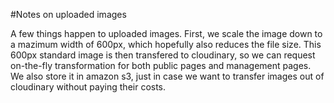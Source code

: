 #Notes on uploaded images

A few things happen to uploaded images.  First, we scale the image down to a mazimum width of 600px, which hopefully also
reduces the file size.  This 600px standard image is then transfered to cloudinary, so we can request on-the-fly
transformation for both public pages and management pages.  We also store it in amazon s3,
just in case we want to transfer images out of cloudinary without paying their costs.


